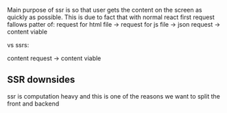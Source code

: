 Main purpose of ssr is so that user gets the content on the screen as quickly as possible.
This is due to fact that with normal react first request fallows patter of:
request for html file -> request for js file -> json request -> content viable

vs ssrs:

content request -> content viable

## SSR downsides

ssr is computation heavy and this is one of the reasons we want to split the front and backend
